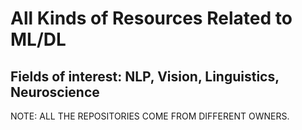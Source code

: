 # All Kinds of Resources Related to ML/DL
## Fields of interest: NLP, Vision, Linguistics, Neuroscience

NOTE: ALL THE REPOSITORIES COME FROM DIFFERENT OWNERS. 
